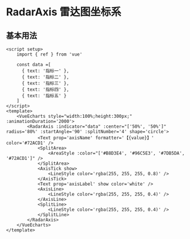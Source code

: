 # RadarAxis 雷达图坐标系

<script setup>
  import { ref } from 'vue'
  import * as echarts from 'echarts';

    const data =[
      { text: '指标一' },
      { text: '指标二' },
      { text: '指标三' },
      { text: '指标四' },
      { text: '指标五' }
    ]
</script>

<VueEcharts style="width:100%;height:300px;" :animationDuration='2000'>
   <RadarAxis :indicator="data" :center="['50%', '50%']" radius='80%' :startAngle='90' :splitNumber='4' shape='circle'>
      <Text prop='axisName' formatter='【{value}】' color='#72ACD1' />
      <SplitArea>
        <AreaStyle :color="['#B8D3E4', '#96C5E3', '#7DB5DA', '#72ACD1']" />
      </SplitArea>
      <AxisTick show>
        <LineStyle color='rgba(255, 255, 255, 0.8)' />
      </AxisTick>
      <Text prop='axisLabel' show color='white' />
      <AxisLine>
        <LineStyle color='rgba(255, 255, 255, 0.4)' />
      </AxisLine>
      <SplitLine>
        <LineStyle color='rgba(255, 255, 255, 0.4)' />
      </SplitLine>
   </RadarAxis>
</VueEcharts>

## 基本用法

```vue
<script setup>
    import { ref } from 'vue'

    const data =[
      { text: '指标一' },
      { text: '指标二' },
      { text: '指标三' },
      { text: '指标四' },
      { text: '指标五' }
    ]
</script>
<template>
    <VueEcharts style="width:100%;height:300px;" :animationDuration='2000'>
        <RadarAxis :indicator="data" :center="['50%', '50%']" radius='80%' :startAngle='90' :splitNumber='4' shape='circle'>
            <Text prop='axisName' formatter='【{value}】' color='#72ACD1' />
            <SplitArea>
                <AreaStyle :color="['#B8D3E4', '#96C5E3', '#7DB5DA', '#72ACD1']" />
            </SplitArea>
            <AxisTick show>
                <LineStyle color='rgba(255, 255, 255, 0.8)' />
            </AxisTick>
            <Text prop='axisLabel' show color='white' />
            <AxisLine>
                <LineStyle color='rgba(255, 255, 255, 0.4)' />
            </AxisLine>
            <SplitLine>
                <LineStyle color='rgba(255, 255, 255, 0.4)' />
            </SplitLine>
        </RadarAxis>
    </VueEcharts>
</template>
```
